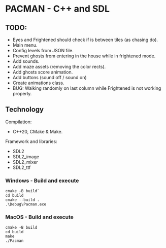 # PACMAN - C++ and SDL

## TODO:
- Eyes and Frightened should check if is between tiles (as chasing do).
- Main menu.
- Config levels from JSON file.
- Prevent ghosts from entering in the house while in frightened mode.
- Add sounds.
- Add maze assets (removing the color rects).
- Add ghosts score animation.
- Add buttons (sound off / sound on)
- Create animations class.
- BUG: Walking randomly on last column while Frightened is not working properly.

## Technology
Compilation:
* C++20, CMake & Make.

Framework and libraries:
* SDL2
* SDL2_image
* SDL2_mixer
* SDL2_ttf

### Windows - Build and execute

```
cmake -B build`
cd build
cmake --build .
.\Debug\Pacman.exe
```

### MacOS - Build and execute

```
cmake -B build
cd build
make
./Pacman
```
